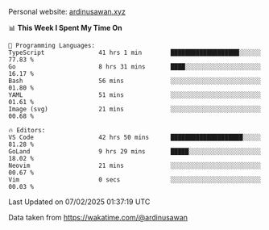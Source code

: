 Personal website: [ardinusawan.xyz](https://ardinusawan.xyz)

<!--START_SECTION:waka-->
📊 **This Week I Spent My Time On** 

```text
💬 Programming Languages: 
TypeScript               41 hrs 1 min        ███████████████████░░░░░░   77.83 % 
Go                       8 hrs 31 mins       ████░░░░░░░░░░░░░░░░░░░░░   16.17 % 
Bash                     56 mins             ░░░░░░░░░░░░░░░░░░░░░░░░░   01.80 % 
YAML                     51 mins             ░░░░░░░░░░░░░░░░░░░░░░░░░   01.61 % 
Image (svg)              21 mins             ░░░░░░░░░░░░░░░░░░░░░░░░░   00.68 % 

🔥 Editors: 
VS Code                  42 hrs 50 mins      ████████████████████░░░░░   81.28 % 
GoLand                   9 hrs 29 mins       █████░░░░░░░░░░░░░░░░░░░░   18.02 % 
Neovim                   21 mins             ░░░░░░░░░░░░░░░░░░░░░░░░░   00.67 % 
Vim                      0 secs              ░░░░░░░░░░░░░░░░░░░░░░░░░   00.03 % 
```


 Last Updated on 07/02/2025 01:37:19 UTC
<!--END_SECTION:waka-->
Data taken from https://wakatime.com/@ardinusawan
